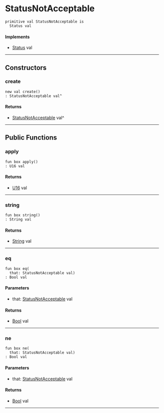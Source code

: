 # StatusNotAcceptable

```pony
primitive val StatusNotAcceptable is
  Status val
```

#### Implements

* [Status](net-http-Status) val

---

## Constructors

### create

```pony
new val create()
: StatusNotAcceptable val^
```

#### Returns

* [StatusNotAcceptable](net-http-StatusNotAcceptable) val^

---

## Public Functions

### apply

```pony
fun box apply()
: U16 val
```

#### Returns

* [U16](builtin-U16) val

---

### string

```pony
fun box string()
: String val
```

#### Returns

* [String](builtin-String) val

---

### eq

```pony
fun box eq(
  that: StatusNotAcceptable val)
: Bool val
```
#### Parameters

*   that: [StatusNotAcceptable](net-http-StatusNotAcceptable) val

#### Returns

* [Bool](builtin-Bool) val

---

### ne

```pony
fun box ne(
  that: StatusNotAcceptable val)
: Bool val
```
#### Parameters

*   that: [StatusNotAcceptable](net-http-StatusNotAcceptable) val

#### Returns

* [Bool](builtin-Bool) val

---

